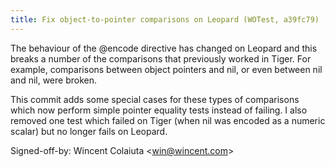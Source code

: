 ```yaml
---
title: Fix object-to-pointer comparisons on Leopard (WOTest, a39fc79)
---
```


The behaviour of the @encode directive has changed on Leopard and this breaks a number of the comparisons that previously worked in Tiger. For example, comparisons between object pointers and nil, or even between nil and nil, were broken.

This commit adds some special cases for these types of comparisons which now perform simple pointer equality tests instead of failing. I also removed one test which failed on Tiger (when nil was encoded as a numeric scalar) but no longer fails on Leopard.

Signed-off-by: Wincent Colaiuta &lt;win@wincent.com&gt;
